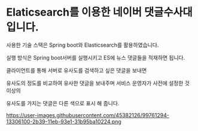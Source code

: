 # Elaticsearch를 이용한 네이버 댓글수사대 입니다.
사용한 기술 스택은 Spring boot와 Elasticsearch를 활용하였습니다.

실행 방식은 Spring boot서버를 실행시키고 ES에 뉴스 댓글들을 적재하면 됩니다.

클라이언트를 통해 서버로 유사도를 검색하고 싶은 댓글을 보내면

유사도의 정도를 비교하여 유사한 댓글을 보내주며 서비스 운영자가 사전에 설정한 것 이상의

유사도를 가지는 댓글은 다른 색으로 표시 해 줍니다.

https://user-images.githubusercontent.com/45382126/99761294-13306100-2b39-11eb-93e1-31b95ba10224.png
